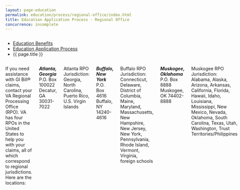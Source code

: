 ```yaml
---
layout: page-education
permalink: education/process/regional-office/index.html
title: Education Application Process - Regional Office
concurrence: incomplete
---
```


<div class="splash" markdown="0">
<div class="row" markdown="0">
<div class="small-12 columns" markdown="0">

<ul class="breadcrumbs" role="menubar" aria-label="Primary">
<li class="parent"><a href="/education/">Education Benefits</a></li>
<li class="parent"><a href="/education/process/">Education Application Process</a></li>
<li class="active">{{ page.title }}</li>
</ul>

</div>
</div>
</div>

<div class="main" role="main" markdown="0">

<!-- <div class="action-bar">
  <div class="row">
    <div class="small-12 columns">

    </div>
  </div>
</div> -->

<div class="section one" markdown="0">
<div class="primary" markdown="0">
<div class="row" markdown="0">
<div class="small-12 columns" markdown="1">

If you need assistance with GI Bill® claims, contact your VA Regional Processing Office (RPO). VA has four RPOs in the United States to help you with your claims, all of which correspond to regional jurisdictions. Here are the locations:

***Atlanta, Georgia***
P.O. Box 100022
Decatur, GA
30031-7022

Atlanta RPO Jurisdiction:
Georgia, North Carolina, Puerto Rico, U.S. Virgin Islands

***Buffalo, New York***
P.O. Box 4616
Buffalo, NY
14240-4616

Buffalo RPO Jurisdiction:
Connecticut, Delaware, District of Columbia, Maine, Maryland, Massachusetts, New Hampshire, New Jersey, New York, Pennsylvania, Rhode Island, Vermont, Virginia, foreign schools

***Muskogee, Oklahoma***
P.O. Box 8888
Muskogee, OK
74402-8888

Muskogee RPO Jurisdiction:
Alabama, Alaska, Arizona, Arkansas, California, Florida, Hawaii, Idaho, Louisiana, Mississippi, New Mexico, Nevada, Oklahoma, South Carolina, Texas, Utah, Washington, Trust Territories/Philippines

***St. Louis, Missouri***
P.O. Box 66830
St. Louis, MO
63166-6830

St. Louis RPO Jurisdiction:
Colorado, Illinois, Indiana, Iowa, Kansas, Kentucky, Michigan, Minnesota, Missouri, Montana, Nebraska, North Dakota, Ohio, South Dakota, Tennessee, Wisconsin, West Virginia, Wyoming


[MAP](http://www.benefits.va.gov/gibill/regional_processing.asp)


</div>
</div>
</div>


</div>

